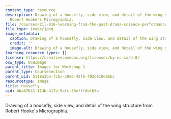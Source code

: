 ```yaml
---
content_type: resource
description: Drawing of a housefly, side view, and detail of the wing structure from
  Robert Hooke's Micrographia.
file: /courses/21l-016-learning-from-the-past-drama-science-performance-spring-2009/bba67641114bb17a9afc35efffdbfb5a_04.jpg
file_type: image/jpeg
image_metadata:
  caption: Drawing of a housefly, side view, and detail of the wing structure.
  credit: ''
  image-alt: Drawing of a housefly, side view, and detail of the wing structure.
learning_resource_types: []
license: https://creativecommons.org/licenses/by-nc-sa/4.0/
ocw_type: OCWImage
parent_title: Images for Workshop 1
parent_type: CourseSection
parent_uid: 5118a3ba-fcbc-c0e6-42f6-702d010e8bbc
resourcetype: Image
title: Housefly
uid: bba67641-114b-b17a-9afc-35efffdbfb5a
---
```

Drawing of a housefly, side view, and detail of the wing structure from Robert Hooke's Micrographia.